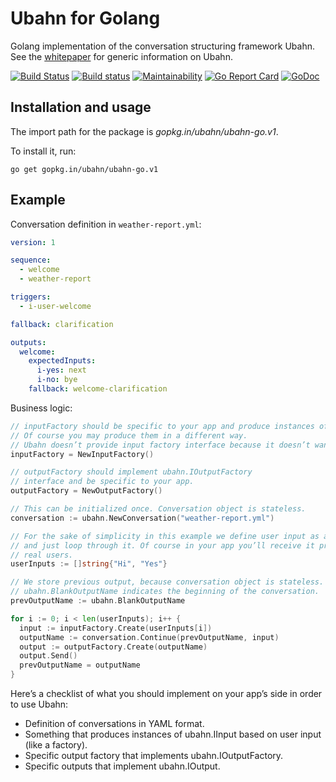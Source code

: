 # Ubahn for Golang

Golang implementation of the conversation structuring framework Ubahn.
See the [whitepaper](https://github.com/ubahn/whitepaper) for generic information on Ubahn.

[![Build Status](https://travis-ci.org/ubahn/ubahn-go.svg?branch=master)](https://travis-ci.org/ubahn/ubahn-go)
[![Build status](https://ci.appveyor.com/api/projects/status/xo85r9pinevo74f1?svg=true)](https://ci.appveyor.com/project/slavikdev/ubahn-go)
[![Maintainability](https://api.codeclimate.com/v1/badges/7c6ac2dd052e2c817a90/maintainability)](https://codeclimate.com/github/ubahn/ubahn-go/maintainability)
[![Go Report Card](https://goreportcard.com/badge/github.com/ubahn/ubahn-go)](https://goreportcard.com/report/github.com/ubahn/ubahn-go)
[![GoDoc](https://godoc.org/github.com/ubahn/ubahn-go?status.svg)](https://godoc.org/github.com/ubahn/ubahn-go)

## Installation and usage

The import path for the package is *gopkg.in/ubahn/ubahn-go.v1*.

To install it, run:

    go get gopkg.in/ubahn/ubahn-go.v1

## Example

Conversation definition in `weather-report.yml`:

```yaml
version: 1

sequence:
  - welcome
  - weather-report

triggers:
  - i-user-welcome

fallback: clarification

outputs:
  welcome:
    expectedInputs:
      i-yes: next
      i-no: bye
    fallback: welcome-clarification
```

Business logic:

```go
// inputFactory should be specific to your app and produce instances of ubahn.IInput.
// Of course you may produce them in a different way.
// Ubahn doesn’t provide input factory interface because it doesn’t want to assume input format.
inputFactory = NewInputFactory()

// outputFactory should implement ubahn.IOutputFactory
// interface and be specific to your app.
outputFactory = NewOutputFactory()

// This can be initialized once. Conversation object is stateless.
conversation := ubahn.NewConversation("weather-report.yml")

// For the sake of simplicity in this example we define user input as an array
// and just loop through it. Of course in your app you’ll receive it properly from
// real users.
userInputs := []string{"Hi", "Yes"}

// We store previous output, because conversation object is stateless.
// ubahn.BlankOutputName indicates the beginning of the conversation.
prevOutputName := ubahn.BlankOutputName

for i := 0; i < len(userInputs); i++ {
  input := inputFactory.Create(userInputs[i])
  outputName := conversation.Continue(prevOutputName, input)
  output := outputFactory.Create(outputName)
  output.Send()
  prevOutputName = outputName
}
```

Here’s a checklist of what you should implement on your app’s side in order to use Ubahn:

* Definition of conversations in YAML format.
* Something that produces instances of ubahn.IInput based on user input (like a factory).
* Specific output factory that implements ubahn.IOutputFactory.
* Specific outputs that implement ubahn.IOutput.
